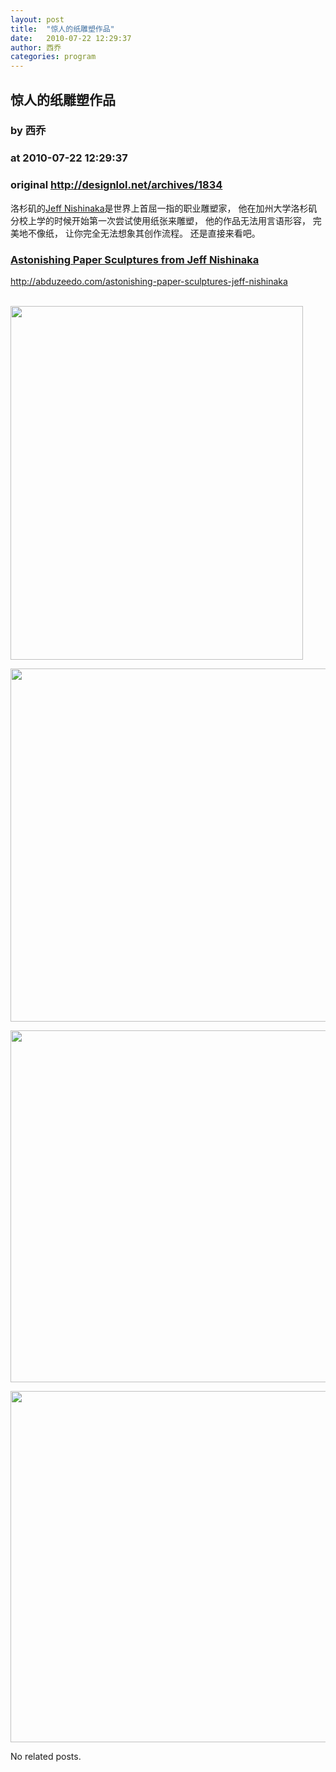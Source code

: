 ```yaml
---
layout: post
title:  "惊人的纸雕塑作品"
date:   2010-07-22 12:29:37
author: 西乔
categories: program
---
```


## 惊人的纸雕塑作品
### by 西乔
### at 2010-07-22 12:29:37
### original <http://designlol.net/archives/1834>

<p>洛杉矶的<a href="http://abduzeedo.com/astonishing-paper-sculptures-jeff-nishinaka">Jeff Nishinaka</a>是世界上首屈一指的职业雕塑家， 他在加州大学洛杉矶分校上学的时候开始第一次尝试使用纸张来雕塑， 他的作品无法用言语形容， 完美地不像纸，   让你完全无法想象其创作流程。 还是直接来看吧。 </p>
<h3><a href="http://abduzeedo.com/astonishing-paper-sculptures-jeff-nishinaka">Astonishing Paper Sculptures from Jeff Nishinaka</a></h3>
<p><a href="http://abduzeedo.com/astonishing-paper-sculptures-jeff-nishinaka">http://abduzeedo.com/astonishing-paper-sculptures-jeff-nishinaka</a></p>
<p><a href="http://abduzeedo.com/astonishing-paper-sculptures-jeff-nishinaka"><br>
  <img src="http://designlol.net/wp-content/uploads/2010/07/jeffnishinaka16.jpg" height="566" width="468"></a></p>
<p><a href="http://abduzeedo.com/astonishing-paper-sculptures-jeff-nishinaka"><img src="http://designlol.net/wp-content/uploads/2010/07/jeffnishinaka09.jpg" height="565" width="599"></a></p>
<p><a href="http://abduzeedo.com/astonishing-paper-sculptures-jeff-nishinaka"><img src="http://designlol.net/wp-content/uploads/2010/07/jeffnishinaka10.jpg" height="563" width="590"></a></p>
<p><a href="http://abduzeedo.com/astonishing-paper-sculptures-jeff-nishinaka"><img src="http://designlol.net/wp-content/uploads/2010/07/jeffnishinaka12.jpg" height="562" width="587"></a></p>


<p>No related posts.</p>